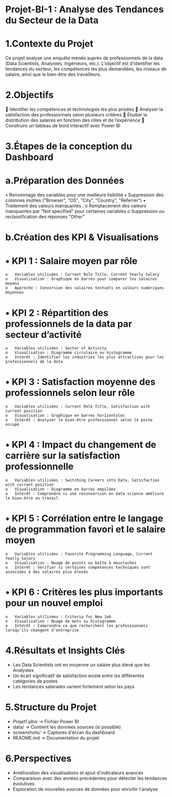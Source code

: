 # Projet-BI-1 : Analyse des Tendances du Secteur de la Data

# 1.Contexte du Projet
Ce projet analyse une enquête menée auprès de professionnels de la data (Data Scientists, Analystes, Ingénieurs, etc.). L'objectif est d’identifier les tendances du secteur, les compétences les plus demandées, les niveaux de salaire, ainsi que le bien-être des travailleurs.
# 2.Objectifs
	Identifier les compétences et technologies les plus prisées
	Analyser la satisfaction des professionnels selon plusieurs critères
	Étudier la distribution des salaires en fonction des rôles et de l’expérience
	Construire un tableau de bord interactif avec Power BI
# 3.Étapes de la conception du Dashboard
# a.Préparation des Données
•	Renommage des variables pour une meilleure lisibilité
•	Suppression des colonnes inutiles ("Browser", "OS", "City", "Country", "Referrer")
•	Traitement des valeurs manquantes :
  o	Remplacement des valeurs manquantes par "Not specified" pour certaines variables
  o	Suppression ou reclassification des réponses "Other"
# b.Création des KPI & Visualisations
# •	KPI 1 : Salaire moyen par rôle
    o	Variables utilisées : Current Role Title, Current Yearly Salary
    o	Visualisation : Graphique en barres pour comparer les salaires moyens
    o	Approche : Conversion des salaires textuels en valeurs numériques moyennes
# •	KPI 2 : Répartition des professionnels de la data par secteur d’activité
    o	Variables utilisées : Sector of Activity
    o	Visualisation : Diagramme circulaire ou histogramme
    o	Intérêt : Identifier les industries les plus attractives pour les professionnels de la data
# •	KPI 3 : Satisfaction moyenne des professionnels selon leur rôle
    o	Variables utilisées : Current Role Title, Satisfaction with current position
    o	Visualisation : Graphique en barres horizontales
    o	Intérêt : Analyser le bien-être professionnel selon le poste occupé
# •	KPI 4 : Impact du changement de carrière sur la satisfaction professionnelle
    o	Variables utilisées : Switching Careers into Data, Satisfaction with current position
    o	Visualisation : Diagramme en barres empilées
    o	Intérêt : Comprendre si une reconversion en data science améliore le bien-être au travail
# •	KPI 5 : Corrélation entre le langage de programmation favori et le salaire moyen
    o	Variables utilisées : Favorite Programming Language, Current Yearly Salary
    o	Visualisation : Nuage de points ou boîte à moustaches
    o	Intérêt : Vérifier si certaines compétences techniques sont associées à des salaires plus élevés
# •	KPI 6 : Critères les plus importants pour un nouvel emploi
    o	Variables utilisées : Criteria for New Job
    o	Visualisation : Nuage de mots ou histogramme
    o	Intérêt : Comprendre ce que recherchent les professionnels lorsqu’ils changent d’entreprise
# 4.Résultats et Insights Clés

- Les Data Scientists ont en moyenne un salaire plus élevé que les Analystes
- Un écart significatif de satisfaction existe entre les différentes catégories de postes
- Les tendances salariales varient fortement selon les pays

# 5.Structure du Projet
- Projet1.pbix → Fichier Power BI
- data/ → Contient les données sources (si possible)
- screenshots/ → Captures d'écran du dashboard
- README.md → Documentation du projet
# 6.Perspectives
- Amélioration des visualisations et ajout d'indicateurs avancés
- Comparaison avec des années précédentes pour détecter les tendances évolutives
- Exploration de nouvelles sources de données pour enrichir l'analyse
